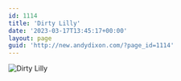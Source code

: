 ```yaml
---
id: 1114
title: 'Dirty Lilly'
date: '2023-03-17T13:45:17+00:00'
layout: page
guid: 'http://new.andydixon.com/?page_id=1114'
---
```


![Dirty Lilly](https://i0.wp.com/assets.g8x2.ldn.idrivee2-23.com/posters/Dirty%20Lilly%2001.jpg?w=1200&ssl=1 "Dirty Lilly")